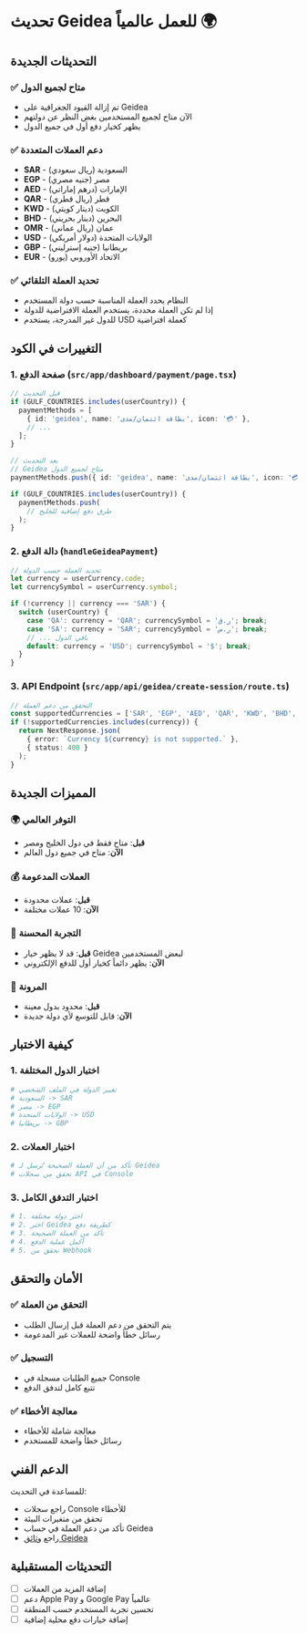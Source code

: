 # تحديث Geidea للعمل عالمياً 🌍

## التحديثات الجديدة

### ✅ **متاح لجميع الدول**
- تم إزالة القيود الجغرافية على Geidea
- الآن متاح لجميع المستخدمين بغض النظر عن دولتهم
- يظهر كخيار دفع أول في جميع الدول

### ✅ **دعم العملات المتعددة**
- **SAR** - السعودية (ريال سعودي)
- **EGP** - مصر (جنيه مصري)
- **AED** - الإمارات (درهم إماراتي)
- **QAR** - قطر (ريال قطري)
- **KWD** - الكويت (دينار كويتي)
- **BHD** - البحرين (دينار بحريني)
- **OMR** - عمان (ريال عماني)
- **USD** - الولايات المتحدة (دولار أمريكي)
- **GBP** - بريطانيا (جنيه إسترليني)
- **EUR** - الاتحاد الأوروبي (يورو)

### ✅ **تحديد العملة التلقائي**
- النظام يحدد العملة المناسبة حسب دولة المستخدم
- إذا لم تكن العملة محددة، يستخدم العملة الافتراضية للدولة
- للدول غير المدرجة، يستخدم USD كعملة افتراضية

## التغييرات في الكود

### 1. صفحة الدفع (`src/app/dashboard/payment/page.tsx`)

```typescript
// قبل التحديث
if (GULF_COUNTRIES.includes(userCountry)) {
  paymentMethods = [
    { id: 'geidea', name: 'بطاقة ائتمان/مدى', icon: '💳' },
    // ...
  ];
}

// بعد التحديث
// Geidea متاح لجميع الدول
paymentMethods.push({ id: 'geidea', name: 'بطاقة ائتمان/مدى', icon: '💳' });

if (GULF_COUNTRIES.includes(userCountry)) {
  paymentMethods.push(
    // طرق دفع إضافية للخليج
  );
}
```

### 2. دالة الدفع (`handleGeideaPayment`)

```typescript
// تحديد العملة حسب الدولة
let currency = userCurrency.code;
let currencySymbol = userCurrency.symbol;

if (!currency || currency === 'SAR') {
  switch (userCountry) {
    case 'QA': currency = 'QAR'; currencySymbol = 'ر.ق'; break;
    case 'SA': currency = 'SAR'; currencySymbol = 'ر.س'; break;
    // ... باقي الدول
    default: currency = 'USD'; currencySymbol = '$'; break;
  }
}
```

### 3. API Endpoint (`src/app/api/geidea/create-session/route.ts`)

```typescript
// التحقق من دعم العملة
const supportedCurrencies = ['SAR', 'EGP', 'AED', 'QAR', 'KWD', 'BHD', 'OMR', 'USD', 'GBP', 'EUR'];
if (!supportedCurrencies.includes(currency)) {
  return NextResponse.json(
    { error: `Currency ${currency} is not supported.` },
    { status: 400 }
  );
}
```

## المميزات الجديدة

### 🌍 **التوفر العالمي**
- **قبل**: متاح فقط في دول الخليج ومصر
- **الآن**: متاح في جميع دول العالم

### 💰 **العملات المدعومة**
- **قبل**: عملات محدودة
- **الآن**: 10 عملات مختلفة

### 🎯 **التجربة المحسنة**
- **قبل**: قد لا يظهر خيار Geidea لبعض المستخدمين
- **الآن**: يظهر دائماً كخيار أول للدفع الإلكتروني

### 🔧 **المرونة**
- **قبل**: محدود بدول معينة
- **الآن**: قابل للتوسع لأي دولة جديدة

## كيفية الاختبار

### 1. اختبار الدول المختلفة
```bash
# تغيير الدولة في الملف الشخصي
# السعودية -> SAR
# مصر -> EGP
# الولايات المتحدة -> USD
# بريطانيا -> GBP
```

### 2. اختبار العملات
```bash
# تأكد من أن العملة الصحيحة تُرسل لـ Geidea
# تحقق من سجلات API في Console
```

### 3. اختبار التدفق الكامل
```bash
# 1. اختر دولة مختلفة
# 2. اختر Geidea كطريقة دفع
# 3. تأكد من العملة الصحيحة
# 4. أكمل عملية الدفع
# 5. تحقق من Webhook
```

## الأمان والتحقق

### ✅ **التحقق من العملة**
- يتم التحقق من دعم العملة قبل إرسال الطلب
- رسائل خطأ واضحة للعملات غير المدعومة

### ✅ **التسجيل**
- جميع الطلبات مسجلة في Console
- تتبع كامل لتدفق الدفع

### ✅ **معالجة الأخطاء**
- معالجة شاملة للأخطاء
- رسائل خطأ واضحة للمستخدم

## الدعم الفني

للمساعدة في التحديث:
- راجع سجلات Console للأخطاء
- تحقق من متغيرات البيئة
- تأكد من دعم العملة في حساب Geidea
- راجع [وثائق Geidea](https://docs.geidea.net)

## التحديثات المستقبلية

- [ ] إضافة المزيد من العملات
- [ ] دعم Apple Pay و Google Pay عالمياً
- [ ] تحسين تجربة المستخدم حسب المنطقة
- [ ] إضافة خيارات دفع محلية إضافية 
